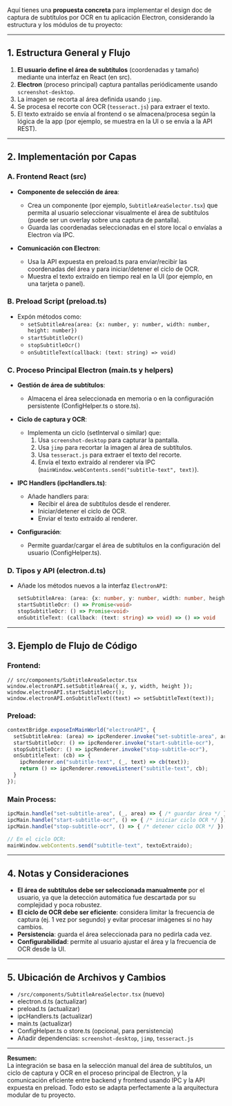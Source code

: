 Aquí tienes una **propuesta concreta** para implementar el design doc de captura de subtítulos por OCR en tu aplicación Electron, considerando la estructura y los módulos de tu proyecto:

---

## **1. Estructura General y Flujo**

1. **El usuario define el área de subtítulos** (coordenadas y tamaño) mediante una interfaz en React (en src).
2. **Electron** (proceso principal) captura pantallas periódicamente usando `screenshot-desktop`.
3. La imagen se recorta al área definida usando `jimp`.
4. Se procesa el recorte con OCR (`tesseract.js`) para extraer el texto.
5. El texto extraído se envía al frontend o se almacena/procesa según la lógica de la app (por ejemplo, se muestra en la UI o se envía a la API REST).

---

## **2. Implementación por Capas**

### **A. Frontend React (src)**

- **Componente de selección de área**:  
  - Crea un componente (por ejemplo, `SubtitleAreaSelector.tsx`) que permita al usuario seleccionar visualmente el área de subtítulos (puede ser un overlay sobre una captura de pantalla).
  - Guarda las coordenadas seleccionadas en el store local o envíalas a Electron vía IPC.

- **Comunicación con Electron**:  
  - Usa la API expuesta en preload.ts para enviar/recibir las coordenadas del área y para iniciar/detener el ciclo de OCR.
  - Muestra el texto extraído en tiempo real en la UI (por ejemplo, en una tarjeta o panel).

### **B. Preload Script (preload.ts)**

- Expón métodos como:
  - `setSubtitleArea(area: {x: number, y: number, width: number, height: number})`
  - `startSubtitleOcr()`
  - `stopSubtitleOcr()`
  - `onSubtitleText(callback: (text: string) => void)`

### **C. Proceso Principal Electron (main.ts y helpers)**

- **Gestión de área de subtítulos**:
  - Almacena el área seleccionada en memoria o en la configuración persistente (ConfigHelper.ts o store.ts).

- **Ciclo de captura y OCR**:
  - Implementa un ciclo (setInterval o similar) que:
    1. Usa `screenshot-desktop` para capturar la pantalla.
    2. Usa `jimp` para recortar la imagen al área de subtítulos.
    3. Usa `tesseract.js` para extraer el texto del recorte.
    4. Envía el texto extraído al renderer vía IPC (`mainWindow.webContents.send("subtitle-text", text)`).

- **IPC Handlers (ipcHandlers.ts)**:
  - Añade handlers para:
    - Recibir el área de subtítulos desde el renderer.
    - Iniciar/detener el ciclo de OCR.
    - Enviar el texto extraído al renderer.

- **Configuración**:
  - Permite guardar/cargar el área de subtítulos en la configuración del usuario (ConfigHelper.ts).

### **D. Tipos y API (electron.d.ts)**

- Añade los métodos nuevos a la interfaz `ElectronAPI`:
  ```ts
  setSubtitleArea: (area: {x: number, y: number, width: number, height: number}) => Promise<void>
  startSubtitleOcr: () => Promise<void>
  stopSubtitleOcr: () => Promise<void>
  onSubtitleText: (callback: (text: string) => void) => () => void
  ```

---

## **3. Ejemplo de Flujo de Código**

### **Frontend:**
```tsx
// src/components/SubtitleAreaSelector.tsx
window.electronAPI.setSubtitleArea({ x, y, width, height });
window.electronAPI.startSubtitleOcr();
window.electronAPI.onSubtitleText((text) => setSubtitleText(text));
```

### **Preload:**
```ts
contextBridge.exposeInMainWorld("electronAPI", {
  setSubtitleArea: (area) => ipcRenderer.invoke("set-subtitle-area", area),
  startSubtitleOcr: () => ipcRenderer.invoke("start-subtitle-ocr"),
  stopSubtitleOcr: () => ipcRenderer.invoke("stop-subtitle-ocr"),
  onSubtitleText: (cb) => {
    ipcRenderer.on("subtitle-text", (_, text) => cb(text));
    return () => ipcRenderer.removeListener("subtitle-text", cb);
  }
});
```

### **Main Process:**
```ts
ipcMain.handle("set-subtitle-area", (_, area) => { /* guardar área */ });
ipcMain.handle("start-subtitle-ocr", () => { /* iniciar ciclo OCR */ });
ipcMain.handle("stop-subtitle-ocr", () => { /* detener ciclo OCR */ });

// En el ciclo OCR:
mainWindow.webContents.send("subtitle-text", textoExtraido);
```

---

## **4. Notas y Consideraciones**

- **El área de subtítulos debe ser seleccionada manualmente** por el usuario, ya que la detección automática fue descartada por su complejidad y poca robustez.
- **El ciclo de OCR debe ser eficiente**: considera limitar la frecuencia de captura (ej. 1 vez por segundo) y evitar procesar imágenes si no hay cambios.
- **Persistencia**: guarda el área seleccionada para no pedirla cada vez.
- **Configurabilidad**: permite al usuario ajustar el área y la frecuencia de OCR desde la UI.

---

## **5. Ubicación de Archivos y Cambios**

- `/src/components/SubtitleAreaSelector.tsx` (nuevo)
- electron.d.ts (actualizar)
- preload.ts (actualizar)
- ipcHandlers.ts (actualizar)
- main.ts (actualizar)
- ConfigHelper.ts o store.ts (opcional, para persistencia)
- Añadir dependencias: `screenshot-desktop`, `jimp`, `tesseract.js`

---

**Resumen:**  
La integración se basa en la selección manual del área de subtítulos, un ciclo de captura y OCR en el proceso principal de Electron, y la comunicación eficiente entre backend y frontend usando IPC y la API expuesta en preload. Todo esto se adapta perfectamente a la arquitectura modular de tu proyecto.